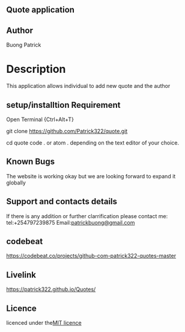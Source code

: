 ## Quote application

## Author

Buong Patrick

# Description
This application allows individual to add new quote and the author

## setup/installtion Requirement

Open Terminal {Ctrl+Alt+T}

git clone https://github.com/Patrick322/quote.git

cd quote
code . or atom . depending on the text editor of your choice.


## Known Bugs

The website is working okay but we are looking forward to expand it  globally


## Support and contacts details
If there is any addition or further clarrification please contact me:
tel:+254797239875
Email:patrickbuong@gmail.com

## codebeat

https://codebeat.co/projects/github-com-patrick322-quotes-master


## Livelink

  https://patrick322.github.io/Quotes/


## Licence

licenced under the[MIT licence](LICENCED)
